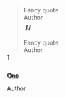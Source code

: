 <link rel="stylesheet" href="https://stackpath.bootstrapcdn.com/bootstrap/4.4.1/css/bootstrap.min.css" integrity="sha384-Vkoo8x4CGsO3+Hhxv8T/Q5PaXtkKtu6ug5TOeNV6gBiFeWPGFN9MuhOf23Q9Ifjh" crossorigin="anonymous">
<script src="https://code.jquery.com/jquery-3.4.1.slim.min.js" integrity="sha384-J6qa4849blE2+poT4WnyKhv5vZF5SrPo0iEjwBvKU7imGFAV0wwj1yYfoRSJoZ+n" crossorigin="anonymous"></script>
<script src="https://cdn.jsdelivr.net/npm/popper.js@1.16.0/dist/umd/popper.min.js" integrity="sha384-Q6E9RHvbIyZFJoft+2mJbHaEWldlvI9IOYy5n3zV9zzTtmI3UksdQRVvoxMfooAo" crossorigin="anonymous"></script>
<script src="https://stackpath.bootstrapcdn.com/bootstrap/4.4.1/js/bootstrap.min.js" integrity="sha384-wfSDF2E50Y2D1uUdj0O3uMBJnjuUD4Ih7YwaYd1iqfktj0Uod8GCExl3Og8ifwB6" crossorigin="anonymous"></script>
<link href="https://netdna.bootstrapcdn.com/font-awesome/4.7.0/css/font-awesome.min.css" rel="stylesheet">
<style> h1, h2 {clear: both; color: maroon } h1 {counter-reset: h2 } h2 {counter-increment: h2 } h2::before {content: ""counter(h2) ": "; color: #bf0000; font-weight: normal; font-size: 0.5em; vertical-align: middle; } h2[data-question]::before {content: ""attr(data-question)": "; } h2[data-type]::after {content: " ["attr(data-type) "]"; font-size: 0.5em; font-weight: normal; color: #bf0000; vertical-align: middle; } </style>

<!-- Start of Quote-Fancy-Box, 17/06/25 10:51:27 -->
<blockquote class="blockquote clearfix card m-4 p-4 shadow rounded border-info col-10 mx-auto" style="margin-top: 2.5em !important">
    <div class="text-info" style="margin-top: -3.3em"><span class="fa-stack fa-2x"><i class="fa fa-circle fa-stack-2x"></i> <i class="fa fa-quote-left fa-stack-1x fa-inverse"> </i></span></div>
    <div class="lead gb-bs-header">Fancy quote <div class="blockquote-footer small text-muted text-right gb-bs-content">Author</div>
    </div>
</blockquote>
<!-- End of Quote-Fancy-Box, 17/06/25 10:51:27 -->

<!-- Start of Quote-Fancy-Box, 17/06/25 10:51:27 -->
<blockquote class="blockquote clearfix card m-4 p-4 shadow rounded border-info col-10 mx-auto" style="margin-top: 2.5em !important">
    <div class="rounded-circle bg-info border border-info text-info text-center align-content-center h4 text-white" style="width: 3em; height: 3em; margin-top: -2.5em;"><span class="text-white" style="font-size: 300%">&ldquo;</span></div>
    <div class="lead gb-bs-header">Fancy quote <div class="blockquote-footer small text-muted text-right gb-bs-content">Author</div>
    </div>
</blockquote>
<!-- End of Quote-Fancy-Box, 17/06/25 10:51:27 -->

<!-- Start of Grid-Sequence, 17/06/25 10:52:26 -->
<div class="clearfix container-fluid"></div>
<div class="clearfix w-100 row row-cols-1 row-cols-lg-3 row-cols-md-2 mt-4 m-1">
    <!-- Start of Grid item -->
    <div class="col mb-4 mt-2">
        <div class="card shadow mt-1 mb-1 border-info h-100 clearfix">
            <div class="bg-info text-center text-white">
                <div class="rounded-circle bg-light border border-info text-info text-center align-content-center ml-auto mr-auto h4" style="width: 2em; height: 2em; margin-top: -1em;">1</div>
                <p class="lead text-white gb-bs-header mt-0" style="text-shadow: 1px 2px 1px black;">One</p>
            </div>
            <div class="card-body gb-bs-content">
                <p>Author</p>
            </div>
        </div>
    </div>
    <!-- End of Grid item -->
</div>
<!-- End of Grid-Sequence, 17/06/25 10:52:26 -->